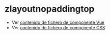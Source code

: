 # zlayoutnopaddingtop

 - Ver [contenido de fichero de componente Vue](./zlayoutnopaddingtop.vue)
 - Ver [contenido de fichero de componente CSS](./zlayoutnopaddingtop.scss)
